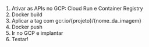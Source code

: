 1. Ativar as APIs no GCP: Cloud Run e Container Registry
2. Docker build
3. Aplicar a tag com gcr.io/{projeto}/{nome_da_imagem}
4. Docker push
5. Ir no GCP e implantar
6. Testar!

